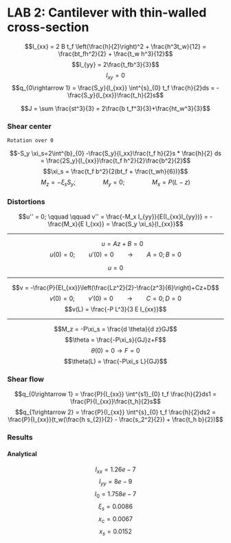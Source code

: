 # LAB 2: Cantilever with thin-walled cross-section

$$I_{xx} = 2 B t_f \left(\frac{h}{2}\right)^2 + \frac{h^3t_w}{12} = \frac{bt_fh^2}{2} + \frac{t_w h^3}{12}$$
$$I_{yy} = 2\frac{t_fb^3}{3}$$
$$I_{xy} = 0$$
$$q_{0\rightarrow 1} = \frac{S_y}{I_{xx}} \int^{s}_{0} t_f \frac{h}{2}ds = -\frac{S_y}{I_{xx}}\frac{t_h}{2}s$$

$$J = \sum \frac{st^3}{3} = 2\frac{b t_f^3}{3}+\frac{ht_w^3}{3}$$
### Shear center
	Rotation over 0

$$-S_y \xi_s=2\int^{b}_{0} -\frac{S_y}{I_xx}\frac{t_f h}{2}s * \frac{h}{2} ds = \frac{2S_y}{I_{xx}}\frac{t_f h^2}{2}\frac{b^2}{2}$$
$$\xi_s = \frac{t_f b^2}{2(bt_f + \frac{t_wh}{6})}$$
$$M_z = -\xi_s S_y; \qquad \qquad M_y = 0; \qquad \qquad M_x=P(L-z)$$

### Distortions
$$u'' = 0; \qquad \qquad v'' = \frac{-M_x I_{yy}}{E(I_{xx}I_{yy})} = -\frac{M_x}{E I_{xx}} = \frac{S_y \xi_s}{I_{xx}}$$
___
$$\qquad u= Az+B = 0 $$
$$u(0) = 0; \qquad u'(0) = 0 \qquad\rightarrow\qquad A = 0; B= 0$$

$$u = 0$$
___
$$v = -\frac{P}{EI_{xx}}\left(\frac{Lz^2}{2}-\frac{z^3}{6}\right)+Cz+D$$
$$v(0) = 0;\qquad v'(0) = 0 \qquad \rightarrow\qquad C = 0; D= 0$$
$$v(L) = \frac{-P L^3}{3 E I_{xx}}$$
___
$$M_z = -P\xi_s = \frac{d \theta}{d z}GJ$$
$$\theta = \frac{-P\xi_s}{GJ}z+F$$
$$\theta(0) = 0 \rightarrow F = 0$$
$$\theta(L) = \frac{-P\xi_s L}{GJ}$$

### Shear flow
$$q_{0\rightarrow 1} = \frac{P}{I_{xx}} \int^{s1}_{0} t_f \frac{h}{2}ds1 = \frac{P}{I_{xx}}\frac{t_h}{2}s$$
$$q_{1\rightarrow 2} = \frac{P}{I_{xx}} \int^{s}_{0} t_f \frac{h}{2}ds2 = \frac{P}{I_{xx}}(t_w(\frac{h s_{2}}{2} - \frac{s_2^2}{2}) + \frac{t_h b}{2})$$

### Results
#### Analytical
$$I_{xx} = 1.26e-7$$
$$I_{yy} = 8e-9$$
$$I_0 = 1.758e-7$$
$$\xi_s = 0.0086 $$
$$x_c = 0.0067$$
$$x_s = 0.0152$$





